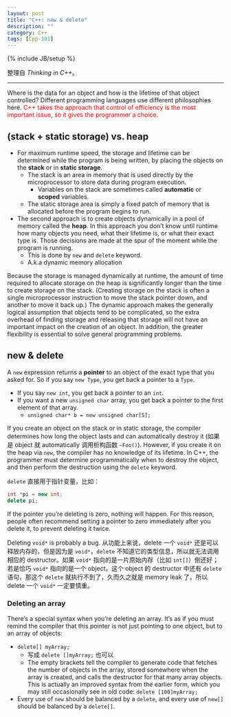 ```yaml
---
layout: post
title: "C++: new & delete"
description: ""
category: C++
tags: [Cpp-101]
---
```

{% include JB/setup %}

整理自 _Thinking in C++_。

-----

Where is the data for an object and how is the lifetime of that object controlled? Different programming languages use different philosophies here. <font color="red">C++ takes the approach that control of efficiency is the most important issue, so it gives the programmer a choice.</font>

## (stack + static storage) vs. heap

* For maximum runtime speed, the storage and lifetime can be determined while the program is being written, by placing the objects on the **stack** or in **static storage**. 
	* The stack is an area in memory that is used directly by the microprocessor to store data during program execution. 
		* Variables on the stack are sometimes called **automatic** or **scoped** variables. 
	* The static storage area is simply a fixed patch of memory that is allocated before the program begins to run.
* The second approach is to create objects dynamically in a pool of memory called the **heap**. In this approach you don’t know until runtime how many objects you need, what their lifetime is, or what their exact type is. Those decisions are made at the spur of the moment while the program is running.
	* This is done by `new` and `delete` keyword.
	* A.k.a dynamic memory allocation
	
Because the storage is managed dynamically at runtime, the amount of time required to allocate storage on the heap is significantly longer than the time to create storage on the stack. (Creating storage on the stack is often a single microprocessor instruction to move the stack pointer down, and another to move it back up.) The dynamic approach makes the generally logical assumption that objects tend to be complicated, so the extra overhead of finding storage and releasing that storage will not have an important impact on the creation of an object. In addition, the greater flexibility is essential to solve general programming problems.

## new & delete

A `new` expression returns a **pointer** to an object of the exact type that you asked for. So if you say `new Type`, you get back a pointer to a `Type`. 

* If you say `new int`, you get back a pointer to an `int`. 
* If you want a new `unsigned char` array, you get back a pointer to the first element of that array.
	* `unsigned char* b = new unsigned char[5];`
	
If you create an object on the stack or in static storage, the compiler determines how long the object lasts and can automatically destroy it (如果是 object 就 automatically 调用析构函数 `~Foo()`). However, if you create it on the heap via `new`, the compiler has no knowledge of its lifetime. In C++, the programmer must determine programmatically when to destroy the object, and then perform the destruction using the `delete` keyword.
	
`delete` 直接用于指针变量，比如：

```cpp
int *pi = new int;
delete pi;
```

If the pointer you’re deleting is zero, nothing will happen. For this reason, people often recommend setting a pointer to zero immediately after you delete it, to prevent deleting it twice.

Deleting `void*` is probably a bug. 从功能上来说，delete 一个 `void*` 还是可以释放内存的，但是因为是 `void*`，`delete` 不知道它的类型信息，所以就无法调用相应的 destructor。如果 `void*` 指向的是一片原始内存（比如 `int[]`）倒还好；若是恰巧 `void*` 指向的是一个 object，这个 object 的 destructor 中还有 `delete` 语句，那这个 `delete` 就执行不到了，久而久之就是 memory leak 了。所以 delete 一个 `void*` 一定要慎重。

### Deleting an array 

There’s a special syntax when you’re deleting an array. It’s as if you must remind the compiler that this pointer is not just pointing to one object, but to an array of objects:

* `delete[] myArray;`
	* 写成 `delete []myArray;` 也可以
	* The empty brackets tell the compiler to generate code that fetches the number of objects in the array, stored somewhere when the array is created, and calls the destructor for that many array objects. This is actually an improved syntax from the earlier form, which you may still occasionally see in old code: `delete [100]myArray;`
* Every use of `new` should be balanced by a `delete`, and every use of `new[]` should be balanced by a `delete[]`.


